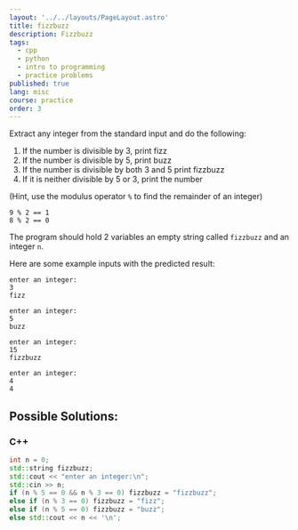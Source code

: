 ```yaml
---
layout: '../../layouts/PageLayout.astro'
title: fizzbuzz
description: Fizzbuzz
tags:
  - cpp
  - python
  - intro to programming
  - practice problems
published: true
lang: misc
course: practice
order: 3
---
```


Extract any integer from the standard input and do the following:
1. If the number is divisible by 3, print fizz
2. If the number is divisible by 5, print buzz
3. If the number is divisible by both 3 and 5 print fizzbuzz
4. If it is neither divisible by 5 or 3, print the number

(Hint, use the modulus operator `%` to find the remainder of an integer)
```
9 % 2 == 1
8 % 2 == 0
```

The program should hold 2 variables an empty string called `fizzbuzz` and an integer `n`.

Here are some example inputs with the predicted result:

```
enter an integer:
3
fizz
```
```
enter an integer:
5
buzz
```
```
enter an integer:
15
fizzbuzz
```
```
enter an integer:
4
4
```

## Possible Solutions:
### C++
```cpp
int n = 0;
std::string fizzbuzz;
std::cout << "enter an integer:\n";
std::cin >> n;
if (n % 5 == 0 && n % 3 == 0) fizzbuzz = "fizzbuzz";
else if (n % 3 == 0) fizzbuzz = "fizz";
else if (n % 5 == 0) fizzbuzz = "buzz";
else std::cout << n << '\n';
```